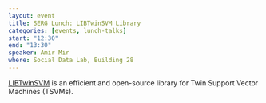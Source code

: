 ```yaml
---
layout: event
title: SERG Lunch: LIBTwinSVM Library
categories: [events, lunch-talks]
start: "12:30"
end: "13:30"
speaker: Amir Mir
where: Social Data Lab, Building 28
---
```


[LIBTwinSVM](https://github.com/mir-am/LIBTwinSVM) is an efficient and open-source library for Twin Support Vector Machines (TSVMs).
